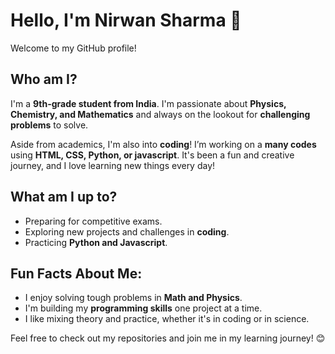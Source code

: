  # Hello, I'm Nirwan Sharma 👋

Welcome to my GitHub profile!

## Who am I?

I'm a **9th-grade student from India**. I'm passionate about **Physics, Chemistry, and Mathematics** and always on the lookout for **challenging problems** to solve.  

Aside from academics, I'm also into **coding**! I’m working on a **many codes** using **HTML, CSS, Python, or javascript**. It's been a fun and creative journey, and I love learning new things every day!

## What am I up to?

- Preparing for competitive exams.
- Exploring new projects and challenges in **coding**.
- Practicing **Python and Javascript**.

## Fun Facts About Me:
- I enjoy solving tough problems in **Math and Physics**.
- I'm building my **programming skills** one project at a time.
- I like mixing theory and practice, whether it's in coding or in science.

Feel free to check out my repositories and join me in my learning journey! 😊
 
<!---
nirwansharma2271/nirwansharma2271 is a ✨ special ✨ repository because its `README.md` (this file) appears on your GitHub profile.
You can click the Preview link to take a look at your changes.
--->
